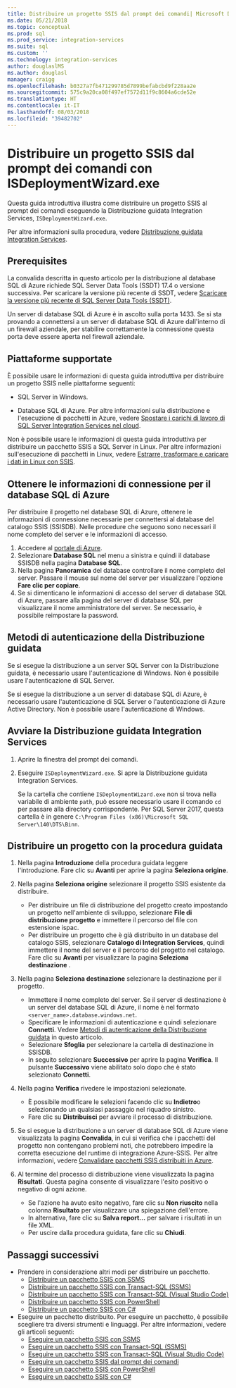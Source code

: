 ```yaml
---
title: Distribuire un progetto SSIS dal prompt dei comandi| Microsoft Docs
ms.date: 05/21/2018
ms.topic: conceptual
ms.prod: sql
ms.prod_service: integration-services
ms.suite: sql
ms.custom: ''
ms.technology: integration-services
author: douglaslMS
ms.author: douglasl
manager: craigg
ms.openlocfilehash: b0327a7fb471299785d7899befabcbd9f228aa2e
ms.sourcegitcommit: 575c9a20ca08f497ef7572d11f9c8604a6cde52e
ms.translationtype: HT
ms.contentlocale: it-IT
ms.lasthandoff: 08/03/2018
ms.locfileid: "39482702"
---
```

# <a name="deploy-an-ssis-project-from-the-command-prompt-with-isdeploymentwizardexe"></a>Distribuire un progetto SSIS dal prompt dei comandi con ISDeploymentWizard.exe
Questa guida introduttiva illustra come distribuire un progetto SSIS al prompt dei comandi eseguendo la Distribuzione guidata Integration Services, `ISDeploymentWizard.exe`.

Per altre informazioni sulla procedura, vedere [Distribuzione guidata Integration Services](packages/deploy-integration-services-ssis-projects-and-packages.md#integration-services-deployment-wizard).

## <a name="prerequisites"></a>Prerequisites

La convalida descritta in questo articolo per la distribuzione al database SQL di Azure richiede SQL Server Data Tools (SSDT) 17.4 o versione successiva. Per scaricare la versione più recente di SSDT, vedere [Scaricare la versione più recente di SQL Server Data Tools (SSDT)](../ssdt/download-sql-server-data-tools-ssdt.md).

Un server di database SQL di Azure è in ascolto sulla porta 1433. Se si sta provando a connettersi a un server di database SQL di Azure dall'interno di un firewall aziendale, per stabilire correttamente la connessione questa porta deve essere aperta nel firewall aziendale.

## <a name="supported-platforms"></a>Piattaforme supportate

È possibile usare le informazioni di questa guida introduttiva per distribuire un progetto SSIS nelle piattaforme seguenti:

-   SQL Server in Windows.

-   Database SQL di Azure. Per altre informazioni sulla distribuzione e l'esecuzione di pacchetti in Azure, vedere [Spostare i carichi di lavoro di SQL Server Integration Services nel cloud](lift-shift/ssis-azure-lift-shift-ssis-packages-overview.md).

Non è possibile usare le informazioni di questa guida introduttiva per distribuire un pacchetto SSIS a SQL Server in Linux. Per altre informazioni sull'esecuzione di pacchetti in Linux, vedere [Estrarre, trasformare e caricare i dati in Linux con SSIS](../linux/sql-server-linux-migrate-ssis.md).

## <a name="for-azure-sql-database-get-the-connection-info"></a>Ottenere le informazioni di connessione per il database SQL di Azure

Per distribuire il progetto nel database SQL di Azure, ottenere le informazioni di connessione necessarie per connettersi al database del catalogo SSIS (SSISDB). Nelle procedure che seguono sono necessari il nome completo del server e le informazioni di accesso.

1. Accedere al [portale di Azure](https://portal.azure.com/).
2. Selezionare **Database SQL** nel menu a sinistra e quindi il database SSISDB nella pagina **Database SQL**. 
3. Nella pagina **Panoramica** del database controllare il nome completo del server. Passare il mouse sul nome del server per visualizzare l'opzione **Fare clic per copiare**. 
4. Se si dimenticano le informazioni di accesso del server di database SQL di Azure, passare alla pagina del server di database SQL per visualizzare il nome amministratore del server. Se necessario, è possibile reimpostare la password.

## <a name="wizard_auth"></a> Metodi di autenticazione della Distribuzione guidata

Se si esegue la distribuzione a un server SQL Server con la Distribuzione guidata, è necessario usare l'autenticazione di Windows. Non è possibile usare l'autenticazione di SQL Server.

Se si esegue la distribuzione a un server di database SQL di Azure, è necessario usare l'autenticazione di SQL Server o l'autenticazione di Azure Active Directory. Non è possibile usare l'autenticazione di Windows.

## <a name="start-the-integration-services-deployment-wizard"></a>Avviare la Distribuzione guidata Integration Services
1. Aprire la finestra del prompt dei comandi.

2. Eseguire `ISDeploymentWizard.exe`. Si apre la Distribuzione guidata Integration Services.

    Se la cartella che contiene `ISDeploymentWizard.exe` non si trova nella variabile di ambiente `path`, può essere necessario usare il comando `cd` per passare alla directory corrispondente. Per SQL Server 2017, questa cartella è in genere `C:\Program Files (x86)\Microsoft SQL Server\140\DTS\Binn`.

## <a name="deploy-a-project-with-the-wizard"></a>Distribuire un progetto con la procedura guidata
1. Nella pagina **Introduzione** della procedura guidata leggere l'introduzione. Fare clic su **Avanti** per aprire la pagina **Seleziona origine**.

2. Nella pagina **Seleziona origine** selezionare il progetto SSIS esistente da distribuire.
    -   Per distribuire un file di distribuzione del progetto creato impostando un progetto nell'ambiente di sviluppo, selezionare **File di distribuzione progetto** e immettere il percorso del file con estensione ispac.
    -   Per distribuire un progetto che è già distribuito in un database del catalogo SSIS, selezionare **Catalogo di Integration Services**, quindi immettere il nome del server e il percorso del progetto nel catalogo.
    Fare clic su **Avanti** per visualizzare la pagina **Seleziona destinazione** .
  
3.  Nella pagina **Seleziona destinazione** selezionare la destinazione per il progetto.
    -   Immettere il nome completo del server. Se il server di destinazione è un server del database SQL di Azure, il nome è nel formato `<server_name>.database.windows.net`.
    -   Specificare le informazioni di autenticazione e quindi selezionare **Connetti**. Vedere [Metodi di autenticazione della Distribuzione guidata](#wizard_auth) in questo articolo.
    -   Selezionare **Sfoglia** per selezionare la cartella di destinazione in SSISDB.
    -   In seguito selezionare **Successivo** per aprire la pagina **Verifica**. Il pulsante **Successivo** viene abilitato solo dopo che è stato selezionato **Connetti**.

4.  Nella pagina **Verifica** rivedere le impostazioni selezionate.
    -   È possibile modificare le selezioni facendo clic su **Indietro**o selezionando un qualsiasi passaggio nel riquadro sinistro.
    -   Fare clic su **Distribuisci** per avviare il processo di distribuzione.

5.  Se si esegue la distribuzione a un server di database SQL di Azure viene visualizzata la pagina **Convalida**, in cui si verifica che i pacchetti del progetto non contengano problemi noti, che potrebbero impedire la corretta esecuzione del runtime di integrazione Azure-SSIS. Per altre informazioni, vedere [Convalidare pacchetti SSIS distribuiti in Azure](lift-shift/ssis-azure-validate-packages.md).

6.  Al termine del processo di distribuzione viene visualizzata la pagina **Risultati**. Questa pagina consente di visualizzare l'esito positivo o negativo di ogni azione.
    -   Se l'azione ha avuto esito negativo, fare clic su **Non riuscito** nella colonna **Risultato** per visualizzare una spiegazione dell'errore.
    -   In alternativa, fare clic su **Salva report...** per salvare i risultati in un file XML.
    -   Per uscire dalla procedura guidata, fare clic su **Chiudi**.

## <a name="next-steps"></a>Passaggi successivi
- Prendere in considerazione altri modi per distribuire un pacchetto.
    - [Distribuire un pacchetto SSIS con SSMS](./ssis-quickstart-deploy-ssms.md)
    - [Distribuire un pacchetto SSIS con Transact-SQL (SSMS)](./ssis-quickstart-deploy-tsql-ssms.md)
    - [Distribuire un pacchetto SSIS con Transact-SQL (Visual Studio Code)](ssis-quickstart-deploy-tsql-vscode.md)
    - [Distribuire un pacchetto SSIS con PowerShell](ssis-quickstart-deploy-powershell.md)
    - [Distribuire un pacchetto SSIS con C#](./ssis-quickstart-deploy-dotnet.md) 
- Eseguire un pacchetto distribuito. Per eseguire un pacchetto, è possibile scegliere tra diversi strumenti e linguaggi. Per altre informazioni, vedere gli articoli seguenti:
    - [Eseguire un pacchetto SSIS con SSMS](./ssis-quickstart-run-ssms.md)
    - [Eseguire un pacchetto SSIS con Transact-SQL (SSMS)](./ssis-quickstart-run-tsql-ssms.md)
    - [Eseguire un pacchetto SSIS con Transact-SQL (Visual Studio Code)](ssis-quickstart-run-tsql-vscode.md)
    - [Eseguire un pacchetto SSIS dal prompt dei comandi](./ssis-quickstart-run-cmdline.md)
    - [Eseguire un pacchetto SSIS con PowerShell](ssis-quickstart-run-powershell.md)
    - [Eseguire un pacchetto SSIS con C#](./ssis-quickstart-run-dotnet.md) 
